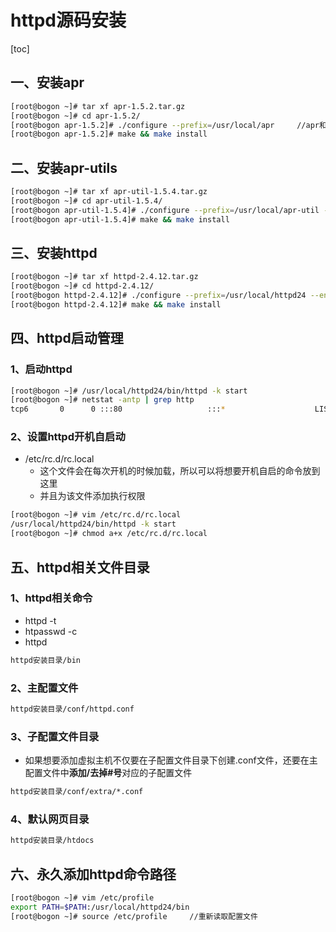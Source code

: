 # httpd源码安装

[toc]

## 一、安装apr

```bash
[root@bogon ~]# tar xf apr-1.5.2.tar.gz 
[root@bogon ~]# cd apr-1.5.2/
[root@bogon apr-1.5.2]# ./configure --prefix=/usr/local/apr 	//apr和apr-utils是源码安装httpd的运行环境
[root@bogon apr-1.5.2]# make && make install 
```

## 二、安装apr-utils

```bash
[root@bogon ~]# tar xf apr-util-1.5.4.tar.gz 
[root@bogon ~]# cd apr-util-1.5.4/
[root@bogon apr-util-1.5.4]# ./configure --prefix=/usr/local/apr-util --with-apr=/usr/local/apr 
[root@bogon apr-util-1.5.4]# make && make install 
```

## 三、安装httpd

```bash
[root@bogon ~]# tar xf httpd-2.4.12.tar.gz 
[root@bogon ~]# cd httpd-2.4.12/
[root@bogon httpd-2.4.12]# ./configure --prefix=/usr/local/httpd24 --enable-so --enable-rewrite --enable-ssl --enable-cgi --enable-cgid --enable-modules=most --enable-mods-shared-most --enable-mpm-shared=all --with-mpm=event --with-apr=/usr/local/apr --with-apr-util=/usr/local/apr-util
[root@bogon httpd-2.4.12]# make && make install 
```

## 四、httpd启动管理

### 1、启动httpd

```bash
[root@bogon ~]# /usr/local/httpd24/bin/httpd -k start
[root@bogon ~]# netstat -antp | grep http
tcp6       0      0 :::80                   :::*                    LISTEN      39423/httpd         
```

### 2、设置httpd开机自启动

* /etc/rc.d/rc.local
  * 这个文件会在每次开机的时候加载，所以可以将想要开机自启的命令放到这里
  * 并且为该文件添加执行权限

```bash
[root@bogon ~]# vim /etc/rc.d/rc.local 
/usr/local/httpd24/bin/httpd -k start
[root@bogon ~]# chmod a+x /etc/rc.d/rc.local
```

## 五、httpd相关文件目录

### 1、httpd相关命令

* httpd -t
* htpasswd -c 
* httpd

```bash
httpd安装目录/bin
```

### 2、主配置文件

```bash
httpd安装目录/conf/httpd.conf
```

### 3、子配置文件目录

* 如果想要添加虚拟主机不仅要在子配置文件目录下创建.conf文件，还要在主配置文件中**添加/去掉#号**对应的子配置文件

```bash
httpd安装目录/conf/extra/*.conf 
```

### 4、默认网页目录

```bash
httpd安装目录/htdocs
```

## 六、永久添加httpd命令路径

```bash
[root@bogon ~]# vim /etc/profile
export PATH=$PATH:/usr/local/httpd24/bin
[root@bogon ~]# source /etc/profile		//重新读取配置文件
```

